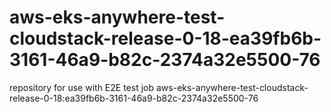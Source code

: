 # aws-eks-anywhere-test-cloudstack-release-0-18-ea39fb6b-3161-46a9-b82c-2374a32e5500-76
repository for use with E2E test job aws-eks-anywhere-test-cloudstack-release-0-18:ea39fb6b-3161-46a9-b82c-2374a32e5500-76
